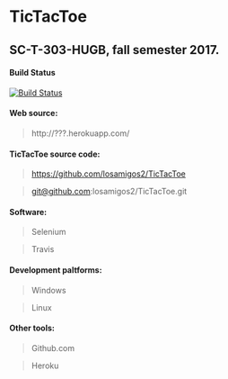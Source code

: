 # TicTacToe

## SC-T-303-HUGB, fall semester 2017.

#### Build Status

[![Build Status](https://travis-ci.org/losamigos2/TicTacToe.svg?branch=master)](https://travis-ci.org/losamigos2/TicTacToe)

#### Web source:
> http://???.herokuapp.com/

#### TicTacToe source code:

> https://github.com/losamigos2/TicTacToe

> git@github.com:losamigos2/TicTacToe.git

#### Software:
> Selenium

> Travis


#### Development paltforms:
> Windows

> Linux

#### Other tools:
> Github.com

> Heroku

